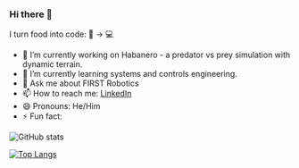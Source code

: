 ### Hi there 👋

I turn food into code: 🍔 -> 💻

- 🔭 I’m currently working on Habanero - a predator vs prey simulation with dynamic terrain.
- 🌱 I’m currently learning systems and controls engineering.
- 💬 Ask me about FIRST Robotics
- 📫 How to reach me: [LinkedIn](https://www.linkedin.com/in/rafaelpiloto10/)
- 😄 Pronouns: He/Him
- ⚡ Fun fact: 

![GitHub stats](https://github-readme-stats.vercel.app/api?username=RafaelPiloto10&show_icons=true&hide_border=true&theme=tokyonight)

[![Top Langs](https://github-readme-stats.vercel.app/api/top-langs/?username=RafaelPiloto10&hide=jupyter%20notebook,c%23,html,css,scss,less,shaderlab,hlsl,vim%20script,shell,starlark,batchfile&show_icons=true&hide_border=true&theme=tokyonight&layout=compact&exclude_repo=DigitalEaglesScoutingApp,SeniorStaffSelect,PatientZero0,ImageToCircle,GameOfLifeTelegramBot,Cook-for-Me,Spotify-Mood-Recommender,A.P.O.L.L.O,Twitter-Clone)](https://github.com/RafaelPiloto10/github-readme-stats)
